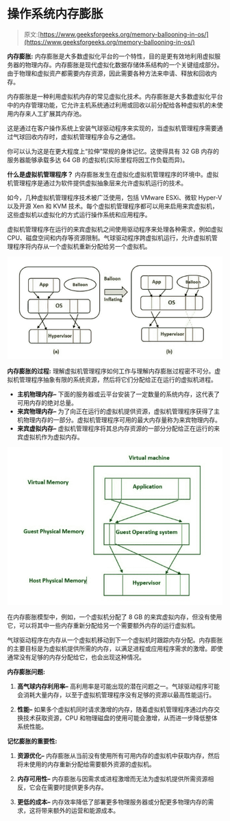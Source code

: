 # 操作系统内存膨胀

> 原文:[https://www.geeksforgeeks.org/memory-ballooning-in-os/](https://www.geeksforgeeks.org/memory-ballooning-in-os/)

**内存膨胀:**
内存膨胀是大多数虚拟化平台的一个特性，目的是更有效地利用虚拟服务器的物理内存。内存膨胀是现代虚拟化数据存储体系结构的一个关键组成部分。由于物理和虚拟资产都需要内存资源，因此需要各种方法来申请、释放和回收内存。

内存膨胀是一种利用虚拟机内存的常见虚拟化技术。内存膨胀是大多数虚拟化平台中的内存管理功能，它允许主机系统通过利用或回收以前分配给各种虚拟机的未使用内存来人工扩展其内存池。

这是通过在客户操作系统上安装气球驱动程序来实现的，当虚拟机管理程序需要通过气球回收内存时，虚拟机管理程序会与之通信。

你可以认为这是在更大程度上“拉伸”常规的身体记忆。这使得具有 32 GB 内存的服务器能够承载多达 64 GB 的虚拟机(实际里程将因工作负载而异)。

**什么是虚拟机管理程序？**
内存膨胀发生在虚拟化虚拟机管理程序的环境中。虚拟机管理程序是通过为软件提供虚拟抽象层来允许虚拟机运行的技术。

如今，几种虚拟机管理程序技术被广泛使用，包括 VMware ESXi、微软 Hyper-V 以及开源 Xen 和 KVM 技术。每个虚拟机管理程序都可以用来启用来宾虚拟机，这些虚拟机以虚拟化的方式运行操作系统和应用程序。

虚拟机管理程序在运行的来宾虚拟机之间使用驱动程序来处理各种需求，例如虚拟 CPU、磁盘空间和内存等资源限制。气球驱动程序跨虚拟机运行，允许虚拟机管理程序将内存从一个虚拟机重新分配给另一个虚拟机。

![](img/3e40b65fde8b8a5ac9192eec05d7c595.png)

**内存膨胀的过程:**
理解虚拟机管理程序如何工作与理解内存膨胀过程密不可分。虚拟机管理程序抽象有限的系统资源，然后将它们分配给正在运行的虚拟机进程。

*   **主机物理内存–**
    下面的服务器或云平台安装了一定数量的系统内存，这代表了可用内存的绝对总量。
*   **来宾物理内存–**
    为了向正在运行的虚拟机提供资源，虚拟机管理程序获得了主机物理内存的一部分。虚拟机管理程序可用的最大内存量称为来宾物理内存。
*   **来宾虚拟内存–**
    虚拟机管理程序将其总内存资源的一部分分配给正在运行的来宾虚拟机作为虚拟内存。

![](img/cbe5943f9390cd35dcb133d2ed59f5e4.png)

在内存膨胀模型中，例如，一个虚拟机分配了 8 GB 的来宾虚拟内存，但没有使用它，可以将其中一些内存重新分配给另一个需要额外内存的运行虚拟机。

气球驱动程序在内存从一个虚拟机移动到下一个虚拟机时跟踪内存分配。内存膨胀的主要目标是为虚拟机提供所需的内存，以满足进程或应用程序需求的激增。即使通常没有足够的内存分配给它，也会出现这种情况。

**内存膨胀问题:**

1.  **高气球内存利用率–**
    高利用率是可能出现的潜在问题之一。气球驱动程序可能会消耗大量内存，以至于虚拟机管理程序没有足够的资源以最高性能运行。

2.  **性能–**
    如果多个虚拟机同时请求激增的内存，随着虚拟机管理程序通过内存交换技术获取资源，CPU 和物理磁盘的使用可能会激增，从而进一步降低整体系统性能。

**记忆膨胀的重要性:**

1.  **资源优化–**
    内存膨胀从当前没有使用所有可用内存的虚拟机中获取内存，然后将未使用的内存重新分配给需要额外资源的虚拟机。

2.  **内存可用性–**
    内存膨胀与因需求或进程激增而无法为虚拟机提供所需资源相反，它会在需要时提供更多内存。

3.  **更低的成本–**
    内存效率降低了部署更多物理服务器或分配更多物理内存的需求，这将带来额外的运营和能源成本。